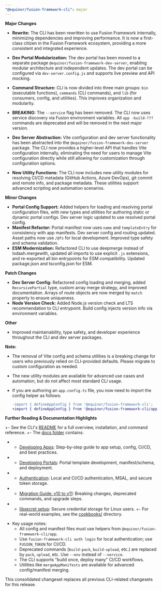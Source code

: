 ```yaml
---
"@equinor/fusion-framework-cli": major
---
```


**Major Changes**

- **Rewrite:** The CLI has been rewritten to use Fusion Framework internally, minimizing dependencies and improving performance. It is now a first-class citizen in the Fusion Framework ecosystem, providing a more consistent and integrated experience.
- **Dev Portal Modularization:** The dev portal has been moved to a separate package `@equinor/fusion-framework-dev-server`, enabling modular architecture and independent updates. The dev portal can be configured via `dev-server.config.js` and supports live preview and API mocking.
- **Command Structure:** CLI is now divided into three main groups: `bin` (executable functions), `commands` (CLI commands), and `lib` (for consumers, config, and utilities). This improves organization and modularity.
- **BREAKING:** The `--service` flag has been removed. The CLI now uses service discovery via Fusion environment variables. All `app -build-???` commands are deprecated and will be removed in the next major version.

- **Dev Server Abstraction:** Vite configuration and dev server functionality has been abstracted into the `@equinor/fusion-framework-dev-server` package. The CLI now provides a higher-level API that handles Vite configuration internally, eliminating the need for users to manage Vite configuration directly while still allowing for customization through configuration options.

- **New Utility Functions:** The CLI now includes new utility modules for resolving CI/CD metadata (GitHub Actions, Azure DevOps), git commit and remote info, and package metadata. These utilities support advanced scripting and automation scenarios.

**Minor Changes**

- **Portal Config Support:** Added helpers for loading and resolving portal configuration files, with new types and utilities for authoring static or dynamic portal configs. Dev server logic updated to use resolved portal config.
- **Manifest Refactor:** Portal manifest now uses `name` and `templateEntry` for consistency with app manifests. Dev server config and routing updated. Asset paths now use `/@fs` for local development. Improved type safety and schema validation.
- **ESM Modernization:** Refactored CLI to use deepmerge instead of lodash.mergewith, updated all imports to use explicit `.js` extensions, and re-exported all bin entrypoints for ESM compatibility. Updated package.json and tsconfig.json for ESM.

**Patch Changes**

- **Dev Server Config:** Refactored config loading and merging, added `RecursivePartial` type, custom array merge strategy, and improved documentation. Arrays of route objects are now merged by `match` property to ensure uniqueness.
- **Node Version Check:** Added Node.js version check and LTS recommendation to CLI entrypoint. Build config injects version info via environment variables.

**Other**

- Improved maintainability, type safety, and developer experience throughout the CLI and dev server packages.

**Note:**
- The removal of Vite config and schema utilities is a breaking change for users who previously relied on CLI-provided defaults. Please migrate to custom configuration as needed.
- The new utility modules are available for advanced use cases and automation, but do not affect most standard CLI usage.
- If you are authoring an `app.config.ts` file, you now need to import the config helper as follows:

  ```diff
  -import { defineAppConfig } from '@equinor/fusion-framework-cli';
  +import { defineAppConfig } from '@equinor/fusion-framework-cli/app';
  ```

**Further Reading & Documentation Highlights**

+- See the CLI's [README](https://github.com/equinor/fusion-framework/blob/main/packages/cli/README.md) for a full overview, installation, and command reference.
+- The [docs folder](https://github.com/equinor/fusion-framework/tree/main/packages/cli/docs) contains:
+  - [Developing Apps](https://github.com/equinor/fusion-framework/blob/main/packages/cli/docs/application.md): Step-by-step guide to app setup, config, CI/CD, and best practices.
+  - [Developing Portals](https://github.com/equinor/fusion-framework/blob/main/packages/cli/docs/portal.md): Portal template development, manifest/schema, and deployment.
+  - [Authentication](https://github.com/equinor/fusion-framework/blob/main/packages/cli/docs/auth.md): Local and CI/CD authentication, MSAL, and secure token storage.
+  - [Migration Guide: v10 to v11](https://github.com/equinor/fusion-framework/blob/main/packages/cli/docs/migration-v10-to-v11.md): Breaking changes, deprecated commands, and upgrade steps.
+  - [libsecret setup](https://github.com/equinor/fusion-framework/blob/main/packages/cli/docs/libsecret.md): Secure credential storage for Linux users.
+- For real-world examples, see the [cookbooks/](https://github.com/equinor/fusion-framework/tree/main/cookbooks) directory.
- Key usage notes:
  - All config and manifest files must use helpers from `@equinor/fusion-framework-cli/app`.
  - Use `fusion-framework-cli auth login` for local authentication; use `FUSION_TOKEN` for CI/CD.
  - Deprecated commands (`build-pack`, `build-upload`, etc.) are replaced by `pack`, `upload`, etc. Use `--env` instead of `--service`.
  - The CLI supports "build once, deploy many" CI/CD workflows.
  - Utilities like `mergeAppManifests` are available for advanced config/manifest merging.

This consolidated changeset replaces all previous CLI-related changesets for this release.
